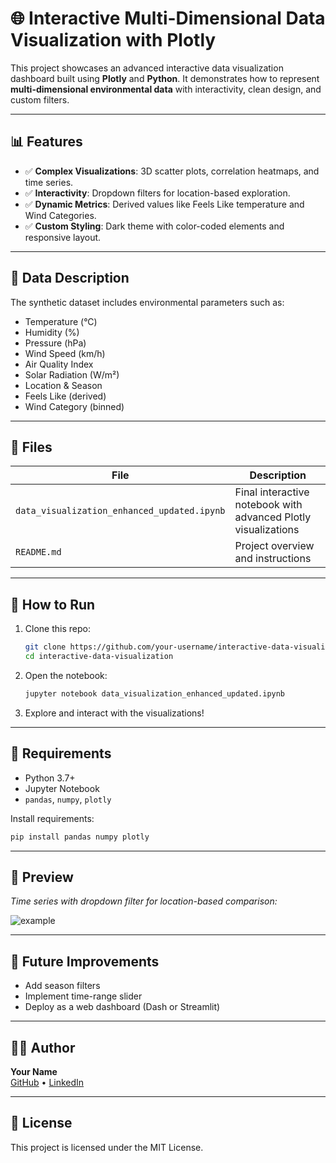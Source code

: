 
# 🌐 Interactive Multi-Dimensional Data Visualization with Plotly

This project showcases an advanced interactive data visualization dashboard built using **Plotly** and **Python**. It demonstrates how to represent **multi-dimensional environmental data** with interactivity, clean design, and custom filters.

---

## 📊 Features

- ✅ **Complex Visualizations**: 3D scatter plots, correlation heatmaps, and time series.
- ✅ **Interactivity**: Dropdown filters for location-based exploration.
- ✅ **Dynamic Metrics**: Derived values like Feels Like temperature and Wind Categories.
- ✅ **Custom Styling**: Dark theme with color-coded elements and responsive layout.

---

## 🧪 Data Description

The synthetic dataset includes environmental parameters such as:

- Temperature (°C)
- Humidity (%)
- Pressure (hPa)
- Wind Speed (km/h)
- Air Quality Index
- Solar Radiation (W/m²)
- Location & Season
- Feels Like (derived)
- Wind Category (binned)

---

## 📁 Files

| File | Description |
|------|-------------|
| `data_visualization_enhanced_updated.ipynb` | Final interactive notebook with advanced Plotly visualizations |
| `README.md` | Project overview and instructions |

---

## 🚀 How to Run

1. Clone this repo:
   ```bash
   git clone https://github.com/your-username/interactive-data-visualization.git
   cd interactive-data-visualization
   ```

2. Open the notebook:
   ```bash
   jupyter notebook data_visualization_enhanced_updated.ipynb
   ```

3. Explore and interact with the visualizations!

---

## 📌 Requirements

- Python 3.7+
- Jupyter Notebook
- `pandas`, `numpy`, `plotly`

Install requirements:
```bash
pip install pandas numpy plotly
```

---

## 📸 Preview

*Time series with dropdown filter for location-based comparison:*

![example](https://user-images.githubusercontent.com/example/time-series-preview.png)

---

## 🧠 Future Improvements

- Add season filters
- Implement time-range slider
- Deploy as a web dashboard (Dash or Streamlit)

---

## 🧑‍💻 Author

**Your Name**  
[GitHub](https://github.com/your-username) • [LinkedIn](https://linkedin.com/in/your-profile)

---

## 📝 License

This project is licensed under the MIT License.

